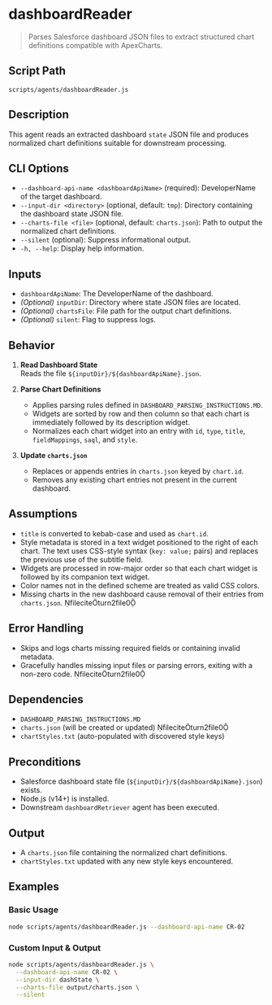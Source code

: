 # dashboardReader

> Parses Salesforce dashboard JSON files to extract structured chart definitions compatible with ApexCharts.

## Script Path

`scripts/agents/dashboardReader.js`

## Description

This agent reads an extracted dashboard `state` JSON file and produces normalized chart definitions suitable for downstream processing.

## CLI Options

- `--dashboard-api-name <dashboardApiName>` (required): DeveloperName of the target dashboard.
- `--input-dir <directory>` (optional, default: `tmp`): Directory containing the dashboard state JSON file.
- `--charts-file <file>` (optional, default: `charts.json`): Path to output the normalized chart definitions.
- `--silent` (optional): Suppress informational output.
- `-h, --help`: Display help information.

## Inputs

- `dashboardApiName`: The DeveloperName of the dashboard.
- _(Optional)_ `inputDir`: Directory where state JSON files are located.
- _(Optional)_ `chartsFile`: File path for the output chart definitions.
- _(Optional)_ `silent`: Flag to suppress logs.

## Behavior

1. **Read Dashboard State**  
   Reads the file `${inputDir}/${dashboardApiName}.json`.

2. **Parse Chart Definitions**

   - Applies parsing rules defined in `DASHBOARD_PARSING_INSTRUCTIONS.MD`.
   - Widgets are sorted by row and then column so that each chart is immediately followed by its description widget.
   - Normalizes each chart widget into an entry with `id`, `type`, `title`, `fieldMappings`, `saql`, and `style`.

3. **Update `charts.json`**
   - Replaces or appends entries in `charts.json` keyed by `chart.id`.
   - Removes any existing chart entries not present in the current dashboard.

## Assumptions

- `title` is converted to kebab-case and used as `chart.id`.
- Style metadata is stored in a text widget positioned to the right of each chart. The text uses CSS-style syntax (`key: value;` pairs) and replaces the previous use of the subtitle field.
- Widgets are processed in row-major order so that each chart widget is followed by its companion text widget.
- Color names not in the defined scheme are treated as valid CSS colors.
- Missing charts in the new dashboard cause removal of their entries from `charts.json`. fileciteturn2file0

## Error Handling

- Skips and logs charts missing required fields or containing invalid metadata.
- Gracefully handles missing input files or parsing errors, exiting with a non-zero code. fileciteturn2file0

## Dependencies

- `DASHBOARD_PARSING_INSTRUCTIONS.MD`
- `charts.json` (will be created or updated) fileciteturn2file0
- `chartStyles.txt` (auto-populated with discovered style keys)

## Preconditions

- Salesforce dashboard state file (`${inputDir}/${dashboardApiName}.json`) exists.
- Node.js (v14+) is installed.
- Downstream `dashboardRetriever` agent has been executed.

## Output

- A `charts.json` file containing the normalized chart definitions.
- `chartStyles.txt` updated with any new style keys encountered.

## Examples

### Basic Usage

```bash
node scripts/agents/dashboardReader.js --dashboard-api-name CR-02
```

### Custom Input & Output

```bash
node scripts/agents/dashboardReader.js \
  --dashboard-api-name CR-02 \
  --input-dir dashState \
  --charts-file output/charts.json \
  --silent
```
